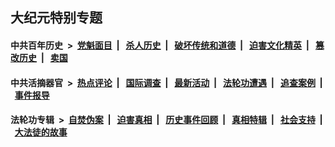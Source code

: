## 大纪元特别专题

#### 中共百年历史 &nbsp;>&nbsp; [党魁面目](indexes/nf1176107/README.md?01230430) &nbsp;| &nbsp; [杀人历史](indexes/nf1176106/README.md?01230430) &nbsp;| &nbsp; [破坏传统和道德](indexes/nf1176106/README.md?01230430) &nbsp;| &nbsp; [迫害文化精英](indexes/nf1176111/README.md?01230430) &nbsp;| &nbsp; [篡改历史](indexes/nf1176115/README.md?01230430) &nbsp;| &nbsp; [卖国](indexes/nf1176117/README.md?01230430) 

#### 中共活摘器官 &nbsp;>&nbsp; [热点评论](indexes/nf5879/README.md?01230430) &nbsp;| &nbsp; [国际调查](indexes/nf5947/README.md?01230430) &nbsp;| &nbsp; [最新活动](indexes/nf5883/README.md?01230430) &nbsp;| &nbsp; [法轮功遭遇](indexes/nf5881/README.md?01230430) &nbsp;| &nbsp; [追查案例](indexes/nf5880/README.md?01230430) &nbsp;| &nbsp; [事件报导](indexes/nf5877/README.md?01230430) 

#### 法轮功专辑 &nbsp;>&nbsp; [自焚伪案](indexes/nf5562/README.md?01230430) &nbsp;| &nbsp; [迫害真相](indexes/nf4379/README.md?01230430) &nbsp;| &nbsp; [历史事件回顾](indexes/nf5793/README.md?01230430) &nbsp;| &nbsp; [真相特辑](indexes/nf4389/README.md?01230430) &nbsp;| &nbsp; [社会支持](indexes/nf4386/README.md?01230430) &nbsp;| &nbsp; [大法徒的故事](indexes/nf1147481/README.md?01230430) 
